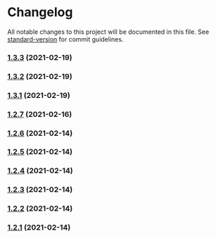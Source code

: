 # Changelog

All notable changes to this project will be documented in this file. See [standard-version](https://github.com/conventional-changelog/standard-version) for commit guidelines.

### [1.3.3](https://github.com/yegobox/flipper-plugins/compare/v1.9.17...v1.3.3) (2021-02-19)

### [1.3.2](https://github.com/yegobox/flipper-plugins/compare/v1.9.16...v1.3.2) (2021-02-19)

### [1.3.1](https://github.com/yegobox/flipper-plugins/compare/v1.9.15...v1.3.1) (2021-02-19)

### [1.2.7](https://github.com/yegobox/flipper-plugins/compare/v1.9.14...v1.2.7) (2021-02-16)

### [1.2.6](https://github.com/yegobox/flipper-plugins/compare/v1.9.13...v1.2.6) (2021-02-14)

### [1.2.5](https://github.com/yegobox/flipper-plugins/compare/v1.9.12...v1.2.5) (2021-02-14)

### [1.2.4](https://github.com/yegobox/flipper-plugins/compare/v1.9.11...v1.2.4) (2021-02-14)

### [1.2.3](https://github.com/yegobox/flipper-plugins/compare/v1.9.10...v1.2.3) (2021-02-14)

### [1.2.2](https://github.com/yegobox/flipper-plugins/compare/v1.9.9...v1.2.2) (2021-02-14)

### [1.2.1](https://github.com/yegobox/flipper-plugins/compare/v1.9.5...v1.2.1) (2021-02-14)
